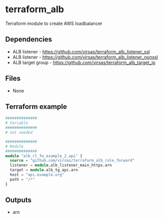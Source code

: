 # terraform_alb

Terraform module to create AWS loadbalancer

##  Dependencies

- ALB listener - <https://github.com/virsas/terraform_alb_listener_ssl>
- ALB listener - <https://github.com/virsas/terraform_alb_listener_nonssl>
- ALB target group - <https://github.com/virsas/terraform_alb_target_ip>

## Files

- None

## Terraform example

``` terraform
##############
# Variable
##############
# not needed

##############
# Module
##############
module "alb_rl_fw_example_2_api" {
  source = "github.com/virsas/terraform_alb_rule_forward"
  listener = module.alb_listener_main_https.arn
  target = module.alb_tg_api.arn
  host = "api.example.org"
  path = "/*"
}
```

## Outputs

- arn